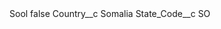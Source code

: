 <?xml version="1.0" encoding="UTF-8"?>
<CustomMetadata xmlns="http://soap.sforce.com/2006/04/metadata" xmlns:xsi="http://www.w3.org/2001/XMLSchema-instance" xmlns:xsd="http://www.w3.org/2001/XMLSchema">
    <label>Sool</label>
    <protected>false</protected>
    <values>
        <field>Country__c</field>
        <value xsi:type="xsd:string">Somalia</value>
    </values>
    <values>
        <field>State_Code__c</field>
        <value xsi:type="xsd:string">SO</value>
    </values>
</CustomMetadata>
